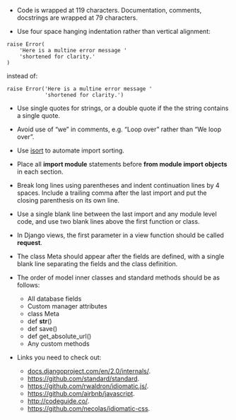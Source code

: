 - Code is wrapped at 119 characters. Documentation, comments, docstrings are wrapped at 79 characters.

- Use four space hanging indentation rather than vertical alignment:
```
raise Error(
    'Here is a multine error message '
    'shortened for clarity.'
)
```

instead of:

```
raise Error('Here is a multine error message '
            'shortened for clarity.')
```

- Use single quotes for strings, or a double quote if the the string contains a single quote.

- Avoid use of “we” in comments, e.g. “Loop over” rather than “We loop over”.

- Use [isort](https://github.com/timothycrosley/isort#readme) to automate import sorting.

- Place all **import module** statements before **from module import objects** in each section.

- Break long lines using parentheses and indent continuation lines by 4 spaces. Include a trailing comma after the last import and put the closing parenthesis on its own line.

- Use a single blank line between the last import and any module level code, and use two blank lines above the first function or class.

- In Django views, the first parameter in a view function should be called **request**.

- The class Meta should appear after the fields are defined, with a single blank line separating the fields and the class definition.

- The order of model inner classes and standard methods should be as follows:
    - All database fields
    - Custom manager attributes
    - class Meta
    - def __str__()
    - def save()
    - def get_absolute_url()
    - Any custom methods
    
 - Links you need to check out:
 
    - [docs.djangoproject.com/en/2.0/internals/](https://docs.djangoproject.com/en/2.0/internals/).
    - https://github.com/standard/standard.
    - https://github.com/rwaldron/idiomatic.js/.
    - https://github.com/airbnb/javascript.
    - http://codeguide.co/.
    - https://github.com/necolas/idiomatic-css.
    
